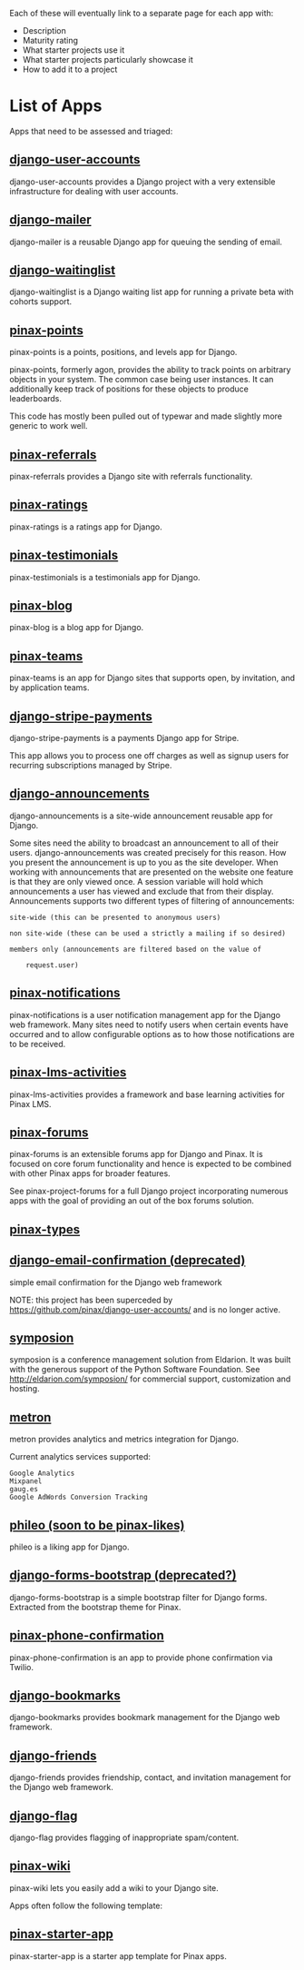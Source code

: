 Each of these will eventually link to a separate page for each app with:

* Description
* Maturity rating
* What starter projects use it
* What starter projects particularly showcase it
* How to add it to a project

# List of Apps

Apps that need to be assessed and triaged:

## [django-user-accounts](https://github.com/pinax/django-user-accounts)
django-user-accounts provides a Django project with a very extensible infrastructure for dealing with user accounts.
## [django-mailer](https://github.com/pinax/django-mailer)
django-mailer is a reusable Django app for queuing the sending of email.
## [django-waitinglist](https://github.com/pinax/django-waitinglist)
django-waitinglist is a Django waiting list app for running a private beta with cohorts support.
## [pinax-points](https://github.com/pinax/pinax-points)
pinax-points is a points, positions, and levels app for Django.

pinax-points, formerly agon, provides the ability to track points on arbitrary objects in your system. The common case being user instances. It can additionally keep track of positions for these objects to produce leaderboards.

This code has mostly been pulled out of typewar and made slightly more generic to work well.
## [pinax-referrals](https://github.com/pinax/pinax-referrals)
pinax-referrals provides a Django site with referrals functionality.
## [pinax-ratings](https://github.com/pinax/pinax-ratings)
pinax-ratings is a ratings app for Django.
## [pinax-testimonials](https://github.com/pinax/pinax-testimonials)
pinax-testimonials is a testimonials app for Django.
## [pinax-blog](https://github.com/pinax/pinax-blog)
pinax-blog is a blog app for Django.
## [pinax-teams](https://github.com/pinax/pinax-teams)
pinax-teams is an app for Django sites that supports open, by invitation, and by application teams.
## [django-stripe-payments](https://github.com/pinax/django-stripe-payments)
django-stripe-payments is a payments Django app for Stripe.

This app allows you to process one off charges as well as signup users for recurring subscriptions managed by Stripe.
## [django-announcements](https://github.com/pinax/django-announcements)
django-announcements is a site-wide announcement reusable app for Django.

Some sites need the ability to broadcast an announcement to all of their users. django-announcements was created precisely for this reason. How you present the announcement is up to you as the site developer. When working with announcements that are presented on the website one feature is that they are only viewed once. A session variable will hold which announcements a user has viewed and exclude that from their display. Announcements supports two different types of filtering of announcements:

    site-wide (this can be presented to anonymous users)

    non site-wide (these can be used a strictly a mailing if so desired)

    members only (announcements are filtered based on the value of

        request.user)

## [pinax-notifications](https://github.com/pinax/pinax-notifications)
pinax-notifications is a user notification management app for the Django web framework. Many sites need to notify users when certain events have occurred and to allow configurable options as to how those notifications are to be received.
## [pinax-lms-activities](https://github.com/pinax/pinax-lms-activities)
pinax-lms-activities provides a framework and base learning activities for Pinax LMS.
## [pinax-forums](https://github.com/pinax/pinax-forums)
pinax-forums is an extensible forums app for Django and Pinax. It is focused on core forum functionality and hence is expected to be combined with other Pinax apps for broader features.

See pinax-project-forums for a full Django project incorporating numerous apps with the goal of providing an out of the box forums solution.
## [pinax-types](https://github.com/pinax/pinax-types)

## [django-email-confirmation (deprecated)](https://github.com/pinax/django-email-confirmation)
simple email confirmation for the Django web framework

NOTE: this project has been superceded by https://github.com/pinax/django-user-accounts/ and is no longer active.
## [symposion](https://github.com/pinax/symposion)
symposion is a conference management solution from Eldarion. It was built with the generous support of the Python Software Foundation. See http://eldarion.com/symposion/ for commercial support, customization and hosting.
## [metron](https://github.com/pinax/metron)
metron provides analytics and metrics integration for Django.

Current analytics services supported:

    Google Analytics
    Mixpanel
    gaug.es
    Google AdWords Conversion Tracking

## [phileo (soon to be pinax-likes)](https://github.com/pinax/phileo)
phileo is a liking app for Django.
## [django-forms-bootstrap (deprecated?)](https://github.com/pinax/django-forms-bootstrap)
django-forms-bootstrap is a simple bootstrap filter for Django forms. Extracted from the bootstrap theme for Pinax.
## [pinax-phone-confirmation](https://github.com/pinax/pinax-phone-confirmation)
pinax-phone-confirmation is an app to provide phone confirmation via Twilio.
## [django-bookmarks](https://github.com/pinax/django-bookmarks)
django-bookmarks provides bookmark management for the Django web framework.
## [django-friends](https://github.com/pinax/django-friends)
django-friends provides friendship, contact, and invitation management for the Django web framework.
## [django-flag](https://github.com/pinax/django-flag)
django-flag provides flagging of inappropriate spam/content.
## [pinax-wiki](https://github.com/pinax/pinax-wiki)
pinax-wiki lets you easily add a wiki to your Django site.

Apps often follow the following template:

## [pinax-starter-app](https://github.com/pinax/pinax-starter-app)
pinax-starter-app is a starter app template for Pinax apps.
